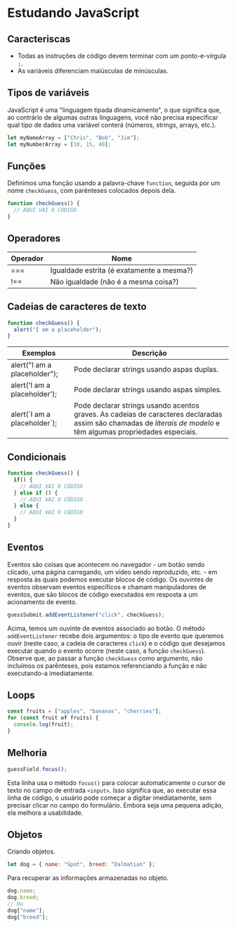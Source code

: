# Estudando JavaScript

## Caracteriscas
- Todas as instruções de código devem terminar com um ponto-e-vírgula `;`.
- As variáveis diferenciam maiúsculas de minúsculas.

## Tipos de variáveis
JavaScript é uma "linguagem tipada dinamicamente", o que significa que, ao contrário de algumas outras linguagens, você não precisa especificar qual tipo de dados uma variável conterá (números, strings, arrays, etc.).

```javascript
let myNameArray = ["Chris", "Bob", "Jim"];
let myNumberArray = [10, 15, 40];
```

## Funções
Definimos uma função usando a palavra-chave `function`, seguida por um nome `checkGuess`, com parênteses colocados depois dela.

```javascript
function checkGuess() {
  // AQUI VAI O CÓDIGO
}
```

## Operadores

| Operador  | Nome                                      |
|-----------|-------------------------------------------|
| ===       | Igualdade estrita (é exatamente a mesma?) |
| !==       | Não igualdade (não é a mesma coisa?)      |

## Cadeias de caracteres de texto

```javascript
function checkGuess() {
  alert("I am a placeholder");
}
```
| Exemplos                                | Descrição                                                                                |
|-----------------------------------------|------------------------------------------------------------------------------------------|
| alert("I am a placeholder");            | Pode declarar strings usando aspas duplas.                                               |
| alert('I am a placeholder');            | Pode declarar strings usando aspas simples.                                              |
| alert(\`I am a placeholder\`);          | Pode declarar strings usando acentos graves. As cadeias de caracteres declaradas assim são chamadas de *literais de modelo* e têm algumas                                                   propriedades especiais. |

## Condicionais

```javascript
function checkGuess() {
  if() {
    // AQUI VAI O CÓDIGO
  } else if () {
    // AQUI VAI O CÓDIGO
  } else {
    // AQUI VAI O CÓDIGO
  }
}
```

## Eventos

Eventos são coisas que acontecem no navegador - um botão sendo clicado, uma página carregando, um vídeo sendo reproduzido, etc. - em resposta às quais podemos executar blocos de código. Os ouvintes de eventos observam eventos específicos e chamam manipuladores de eventos, que são blocos de código executados em resposta a um acionamento de evento.

```javascript
guessSubmit.addEventListener("click", checkGuess);
```

Acima, temos um ouvinte de eventos associado ao botão. O método `addEventListener` recebe dois argumentos: o tipo de evento que queremos ouvir (neste caso, a cadeia de caracteres `click`) e o código que desejamos executar quando o evento ocorre (neste caso, a função `checkGuess`). Observe que, ao passar a função `checkGuess` como argumento, não incluímos os parênteses, pois estamos referenciando a função e não executando-a imediatamente.

## Loops

```javascript
const fruits = ["apples", "bananas", "cherries"];
for (const fruit of fruits) {
  console.log(fruit);
}
```

## Melhoria

```javascript
guessField.focus();
```

Esta linha usa o método `focus()` para colocar automaticamente o cursor de texto no campo de entrada `<input>`. Isso significa que, ao executar essa linha de código, o usuário pode começar a digitar imediatamente, sem precisar clicar no campo do formulário. Embora seja uma pequena adição, ela melhora a usabilidade.

## Objetos

Criando objetos.

```javascript
let dog = { name: "Spot", breed: "Dalmatian" };
```

Para recuperar as informações armazenadas no objeto.

```javascript
dog.name;
dog.breed;
// Ou
dog["name"];
dog["breed"];
```
